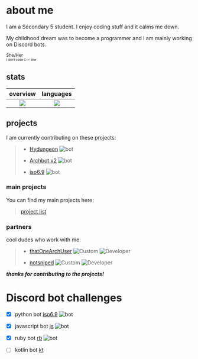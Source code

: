 # about me

<p> I am a Secondary 5 student. I enjoy coding stuff and it calms me down. </p>
<p> My childhood dream was to become a programmer and I am mainly working on Discord bots. </p>
<sub> She/Her </sub> <br>
<sub><sub><sub> I don't code C++ btw </sub></sub></sub>

## stats

overview                   |languages
:-------------------------:|:-------------------------:
![](https://github-readme-stats.vercel.app/api?username=archisha69&show_icons=true&hide_border=true&line_height=20&title_color=3de6e6&icon_color=1da998&show_owner=true&count_private=true&theme=dark)   |  ![](https://github-readme-stats.vercel.app/api/top-langs/?username=archisha69&hide_border=true&title_color=3de6e6&layout=default&langs_count=7&theme=dark)

## projects

<p> I am currently contributing on these projects: </p>

> + [Hydungeon](https://github.com/thatOneArchUser/hydungeon) ![bot](https://img.shields.io/badge/-skybloc-64991b?style=flat)
>
> + [Archbot v2](https://github.com/thatOneArchUser/cpp-discord-bot) ![bot](https://img.shields.io/badge/-minor-0d77ac?style=flat)
>
> + [iso6.9](https://github.com/PyBotDevs/iso6.9-python) ![bot](https://img.shields.io/badge/-suspended-909090?style=flat)

### main projects

<p> You can find my main projects here: </p>

> [project list](https://github.com/stars/archisha69/lists/main)

### partners

<p> cool dudes who work with me: </p>

> + [thatOneArchUser](https://github.com/thatOneArchUser) ![Custom](https://img.shields.io/badge/-i%20use%20arch%20btw-1793d1?style=flat) ![Developer](https://img.shields.io/badge/-thatOneCppGuy-f15b92?style=flat)
>
> + [notsniped](https://github.com/notsniped) ![Custom](https://img.shields.io/badge/-i%20use%20arch%20btw-1793d1?style=flat) ![Developer](https://img.shields.io/badge/-thatOneHtmlGuy-f69f25?style=flat)

***thanks for contributing to the projects!***

# Discord bot challenges

- [x] python bot [iso6.9](https://github.com/PyBotDevs/iso6.9-python) ![bot](https://img.shields.io/badge/-my%20main%20is%20python-4794c&?style=flat)

- [x] javascript bot [js](https://github.com/archisha69/js) ![bot](https://img.shields.io/badge/-idk%20anymore-ffe542?style=flat)

- [x] ruby bot [rb](https://github.com/archisha69/rb) ![bot](https://img.shields.io/badge/-5%20hour%20ruby-570c0c?style=flat)

- [ ] kotlin bot [kt](https://github.com/archisha69/kt) 
